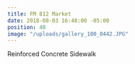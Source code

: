 ```yaml
---
title: FM 812 Market
date: 2018-08-03 16:48:00 -05:00
position: 48
image: "/uploads/gallery_100_0442.JPG"
---
```


Reinforced Concrete Sidewalk